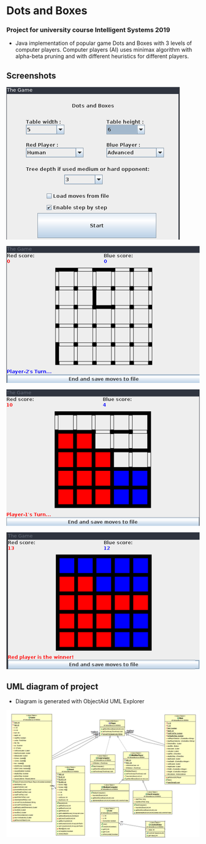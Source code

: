# Dots and Boxes
### Project for university course Intelligent Systems 2019

* Java implementation of popular game Dots and Boxes with 3 levels of computer players. Computer players (AI) uses minimax algorithm with alpha-beta pruning and with different heuristics for different players.

## Screenshots

![UML diagram](images/start.png?raw=true "UML")

![UML diagram](images/game1.png?raw=true "UML")

![UML diagram](images/game2.png?raw=true "UML")

![UML diagram](images/game3.png?raw=true "UML")

## UML diagram of project

* Diagram is generated with ObjectAid UML Explorer

![UML diagram](images/diagram.png?raw=true "UML")
